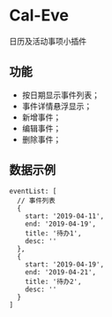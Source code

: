 # Cal-Eve
日历及活动事项小插件
## 功能
- 按日期显示事件列表；
- 事件详情悬浮显示；
- 新增事件；
- 编辑事件；
- 删除事件；
## 数据示例
~~~
eventList: [
  // 事件列表
  {
    start: '2019-04-11',
    end: '2019-04-19',
    title: '待办1',
    desc: ''
  },
  {
    start: '2019-04-19',
    end: '2019-04-21',
    title: '待办2',
    desc: ''
  }
]
~~~

